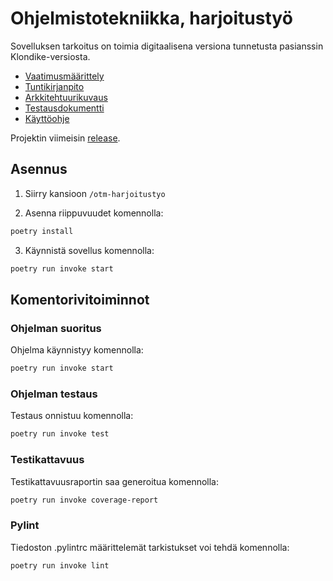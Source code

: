 # Ohjelmistotekniikka, harjoitustyö

Sovelluksen tarkoitus on toimia digitaalisena versiona tunnetusta pasianssin Klondike-versiosta.

- [Vaatimusmäärittely](./otm-harjoitustyo/dokumentaatio/vaatimusmaarittely.md)
- [Tuntikirjanpito](./otm-harjoitustyo/dokumentaatio/tuntikirjanpito.md)
- [Arkkitehtuurikuvaus](./otm-harjoitustyo/dokumentaatio/arkkitehtuuri.md)
- [Testausdokumentti](./otm-harjoitustyo/dokumentaatio/testaus.md)
- [Käyttöohje](./otm-harjoitustyo/dokumentaatio/kayttoohje.md)

Projektin viimeisin [release](https://github.com/mikeessi/ot--harjoitustyo/releases).

## Asennus

1. Siirry kansioon `/otm-harjoitustyo`

2. Asenna riippuvuudet komennolla:

```bash
poetry install
```

3. Käynnistä sovellus komennolla:

```bash
poetry run invoke start
```

## Komentorivitoiminnot

### Ohjelman suoritus

Ohjelma käynnistyy komennolla:

```bash
poetry run invoke start
```

### Ohjelman testaus

Testaus onnistuu komennolla:

```bash
poetry run invoke test
```

### Testikattavuus

Testikattavuusraportin saa generoitua komennolla:

```bash
poetry run invoke coverage-report
```

### Pylint

Tiedoston .pylintrc määrittelemät tarkistukset voi tehdä komennolla:

```bash
poetry run invoke lint
```
